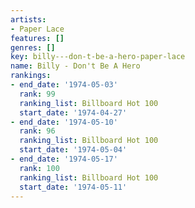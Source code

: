 ```yaml
---
artists:
- Paper Lace
features: []
genres: []
key: billy---don-t-be-a-hero-paper-lace
name: Billy - Don't Be A Hero
rankings:
- end_date: '1974-05-03'
  rank: 99
  ranking_list: Billboard Hot 100
  start_date: '1974-04-27'
- end_date: '1974-05-10'
  rank: 96
  ranking_list: Billboard Hot 100
  start_date: '1974-05-04'
- end_date: '1974-05-17'
  rank: 100
  ranking_list: Billboard Hot 100
  start_date: '1974-05-11'
---
```


